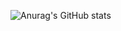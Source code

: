 

![Anurag's GitHub stats](https://github-readme-stats.vercel.app/api?username=tabss2003&show_icons=true&theme=vue)
